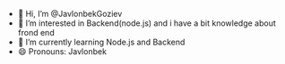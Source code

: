 - 👋 Hi, I’m @JavlonbekGoziev
- 👀 I’m interested in Backend(node.js) and i have a bit knowledge about frond end 
- 🌱 I’m currently learning Node.js and Backend
- 😄 Pronouns: Javlonbek
